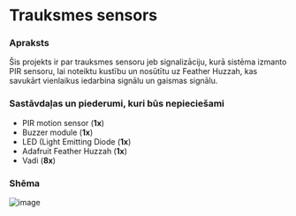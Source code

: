 # Trauksmes sensors
### Apraksts
Šis projekts ir par trauksmes sensoru jeb signalizāciju, kurā sistēma izmanto PIR sensoru, lai noteiktu kustību un nosūtītu uz Feather Huzzah, kas savukārt vienlaikus iedarbina signālu un gaismas signālu.

### Sastāvdaļas un piederumi, kuri būs nepieciešami
* PIR motion sensor (**1x**)
* Buzzer module (**1x**)
* LED (Light Emitting Diode (**1x**)
* Adafruit Feather Huzzah (**1x**)
* Vadi (**8x**)

### Shēma
![image](https://user-images.githubusercontent.com/55050053/76291289-7b922780-62b5-11ea-8b76-075c5aa0f11a.png)
